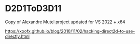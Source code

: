 # D2D1ToD3D11
Copy of Alexandre Mutel project updated for VS 2022 + x64

https://xoofx.github.io/blog/2010/11/02/hacking-direct2d-to-use-directly.html
